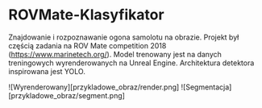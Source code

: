 # ROVMate-Klasyfikator
Znajdowanie i rozpoznawanie ogona samolotu na obrazie. Projekt był częścią zadania na ROV Mate competition 2018 (https://www.marinetech.org/). Model trenowany jest na danych treningowych wyrenderowanych na Unreal Engine. Architektura detektora inspirowana jest YOLO.

![Wyrenderowany][przykladowe_obraz/render.png] ![Segmentacja][przykladowe_obraz/segment.png]
